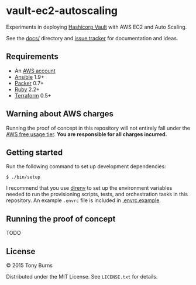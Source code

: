 # vault-ec2-autoscaling

Experiments in deploying [Hashicorp Vault](https://vaultproject.io/) with AWS
EC2 and Auto Scaling.

See the
[docs/](https://github.com/tonyhburns/vault-ec2-autoscaling/tree/master/docs)
directory and [issue
tracker](https://github.com/tonyhburns/vault-ec2-autoscaling/issues) for
documentation and ideas.

## Requirements

* An [AWS account](http://aws.amazon.com)
* [Ansible](http://docs.ansible.com/intro_installation.html) 1.9+
* [Packer](https://www.packer.io/downloads.html) 0.7+
* [Ruby](https://www.ruby-lang.org/en/downloads/) 2.2+
* [Terraform](https://terraform.io/downloads.html) 0.5+

## Warning about AWS charges

Running the proof of concept in this repository will not entirely fall under the
[AWS free usage tier](http://aws.amazon.com/free/). **You are responsible for
all charges incurred.**

## Getting started

Run the following command to set up development dependencies:

```console
$ ./bin/setup
```

I recommend that you use [direnv](http://direnv.net/) to set up the environment
variables needed to run the provisioning scripts, tests, and orchestration tasks
in this repository. An example `.envrc` file is included in
[.envrc.example](https://github.com/tonyhburns/vault-ec2-autoscaling/blob/master/.envrc.example).

## Running the proof of concept

TODO

## License

&copy; 2015 Tony Burns

Distributed under the MIT License. See `LICENSE.txt` for details.
